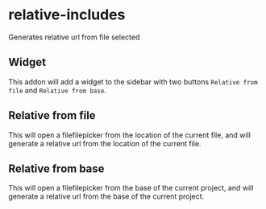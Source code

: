 # relative-includes
Generates relative url from file selected

## Widget
This addon will add a widget to the sidebar with two buttons `Relative from file` and `Relative from base`.

## Relative from file
This will open a filefilepicker from the location of the current file, and will generate a relative url from the location of the current file.

## Relative from base
This will open a filefilepicker from the base of the current project, and will generate a relative url from the base of the current project.
